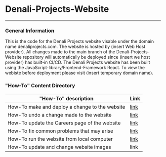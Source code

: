 # Denali-Projects-Website
***
### General Information
This is the code for the Denali Projects website visable under the domain name denaliprojects.com. The website is hosted by (insert Web Host provider). 
All changes made to the main branch of the Denali-Projects-Website repository will automatically be deployed since (insert we host provider) has built-in CI/CD.
The Denali Projects website has been built using the JavaScript-library/Frontend-Framework React. To view the webiste before deployment please visit (insert temporary domain name).

### "How-To" Content Directory

|"How-To" description| Link|
|--------------------|-----|
|How-To make and deploy a change to the website| [link](make_changes_and_deploy.md) |
|How-To undo a change made to the website|[link](Undo_Commits.md)| 
|How-To update the Careers page of the website |[link](update_careers_page.md)|
|How-To fix common problems that may arise| [link](common_problems.md)|
|How-To run the website from local computer|[link](run_website_from_computer.md)|
|How-To update and change website images|link|

